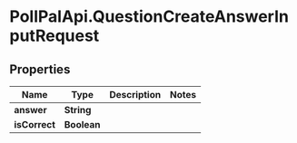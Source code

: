# PollPalApi.QuestionCreateAnswerInputRequest

## Properties
Name | Type | Description | Notes
------------ | ------------- | ------------- | -------------
**answer** | **String** |  | 
**isCorrect** | **Boolean** |  | 
